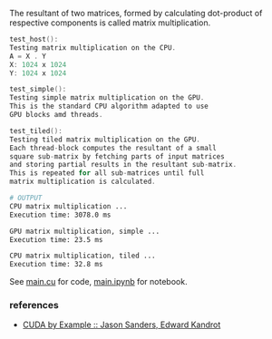 The resultant of two matrices, formed by calculating
dot-product of respective components is called matrix
multiplication.

```c
test_host():
Testing matrix multiplication on the CPU.
A = X . Y
X: 1024 x 1024
Y: 1024 x 1024
```

```c
test_simple():
Testing simple matrix multiplication on the GPU.
This is the standard CPU algorithm adapted to use
GPU blocks amd threads.
```

```c
test_tiled():
Testing tiled matrix multiplication on the GPU.
Each thread-block computes the resultant of a small
square sub-matrix by fetching parts of input matrices
and storing partial results in the resultant sub-matrix.
This is repeated for all sub-matrices until full
matrix multiplication is calculated.
```

```bash
# OUTPUT
CPU matrix multiplication ...
Execution time: 3078.0 ms

GPU matrix multiplication, simple ...
Execution time: 23.5 ms

CPU matrix multiplication, tiled ...
Execution time: 32.8 ms
```

See [main.cu] for code, [main.ipynb] for notebook.

[main.cu]: main.cu
[main.ipynb]: https://colab.research.google.com/drive/14LZMQ_uI2nSLTNpnwaGcQ7O6LzK604qv?usp=sharing


### references

- [CUDA by Example :: Jason Sanders, Edward Kandrot](http://www.mat.unimi.it/users/sansotte/cuda/CUDA_by_Example.pdf)
